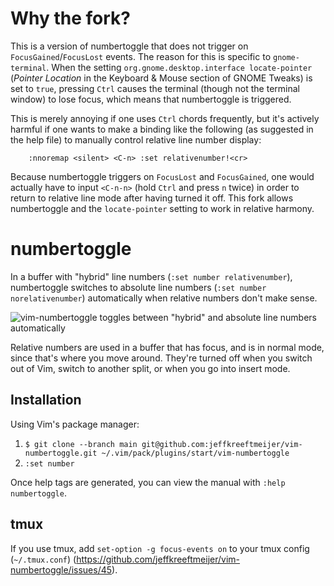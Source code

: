 # Why the fork?

This is a version of numbertoggle that does not trigger on
`FocusGained`/`FocusLost` events. The reason for this is specific to
`gnome-terminal`. When the setting `org.gnome.desktop.interface locate-pointer`
(*Pointer Location* in the Keyboard & Mouse section of GNOME Tweaks) is set to
`true`, pressing `Ctrl` causes the terminal (though not the terminal window) to
lose focus, which means that numbertoggle is triggered.

 This is merely annoying if one uses `Ctrl` chords frequently, but it's
 actively harmful if one wants to make a binding like the following (as
 suggested in the help file) to manually control relative line number display:

```
    :nnoremap <silent> <C-n> :set relativenumber!<cr>
```

Because numbertoggle triggers on `FocusLost` and `FocusGained`, one would
actually have to input `<C-n-n>` (hold `Ctrl` and press `n` twice) in order to
return to relative line mode after having turned it off. This fork allows
numbertoggle and the `locate-pointer` setting to work in relative harmony.

# numbertoggle


In a buffer with "hybrid" line numbers (`:set number relativenumber`),
numbertoggle switches to absolute line numbers (`:set number norelativenumber`)
automatically when relative numbers don't make sense.

![vim-numbertoggle toggles between "hybrid" and absolute line numbers automatically](https://raw.githubusercontent.com/jeffkreeftmeijer/vim-numbertoggle/cast/toggle.gif)

Relative numbers are used in a buffer that has focus, and is in normal
mode, since that's where you move around. They're turned off when you switch
out of Vim, switch to another split, or when you go into insert mode.

## Installation

Using Vim's package manager:

1. `$ git clone --branch main git@github.com:jeffkreeftmeijer/vim-numbertoggle.git ~/.vim/pack/plugins/start/vim-numbertoggle`
2. `:set number`

Once help tags are generated, you can view the manual with `:help numbertoggle`.

## tmux

If you use tmux, add `set-option -g focus-events on` to your tmux config (`~/.tmux.conf`) (https://github.com/jeffkreeftmeijer/vim-numbertoggle/issues/45).
